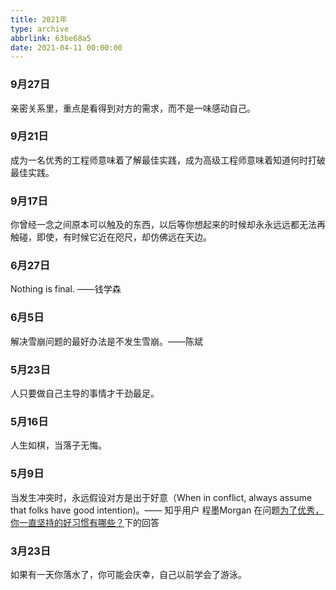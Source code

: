 ```yaml
---
title: 2021年
type: archive
abbrlink: 63be68a5
date: 2021-04-11 00:00:00
---
```


### 9月27日

亲密关系里，重点是看得到对方的需求，而不是一味感动自己。

### 9月21日

成为一名优秀的工程师意味着了解最佳实践，成为高级工程师意味着知道何时打破最佳实践。

### 9月17日

你曾经一念之间原本可以触及的东西，以后等你想起来的时候却永永远远都无法再触碰，即使，有时候它近在咫尺，却仿佛远在天边。

### 6月27日

Nothing is final. ——钱学森

### 6月5日

解决雪崩问题的最好办法是不发生雪崩。——陈斌

### 5月23日

人只要做自己主导的事情才干劲最足。

### 5月16日

人生如棋，当落子无悔。

### 5月9日

当发生冲突时，永远假设对方是出于好意（When in conflict, always assume that folks have good intention)。—— 知乎用户 程墨Morgan 
在问题[为了优秀，你一直坚持的好习惯有哪些？](https://www.zhihu.com/question/452488029/answer/1876388797)下的回答


### 3月23日

如果有一天你落水了，你可能会庆幸，自己以前学会了游泳。








